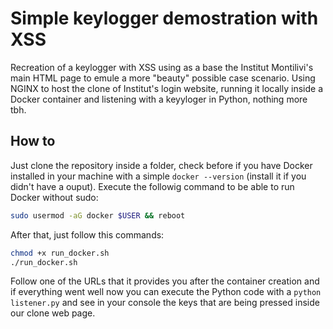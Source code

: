 # Simple keylogger demostration with XSS

Recreation of a keylogger with XSS using as a base the Institut Montilivi's main HTML page to emule a more "beauty" possible case scenario. Using NGINX to host the clone of Institut's login website, running it locally inside a Docker container and listening with a keyyloger in Python, nothing more tbh.

## How to

Just clone the repository inside a folder, check before if you have Docker installed in your machine with a simple `docker --version` (install it if you didn't have a ouput). Execute the followig command to be able to run Docker without sudo:

```bash
sudo usermod -aG docker $USER && reboot
```

After that, just follow this commands:


```bash
chmod +x run_docker.sh
./run_docker.sh

```

Follow one of the URLs that it provides you after the container creation and if everything went well now you can execute the Python code with a `python listener.py` and see in your console the keys that are being pressed inside our clone web page.
